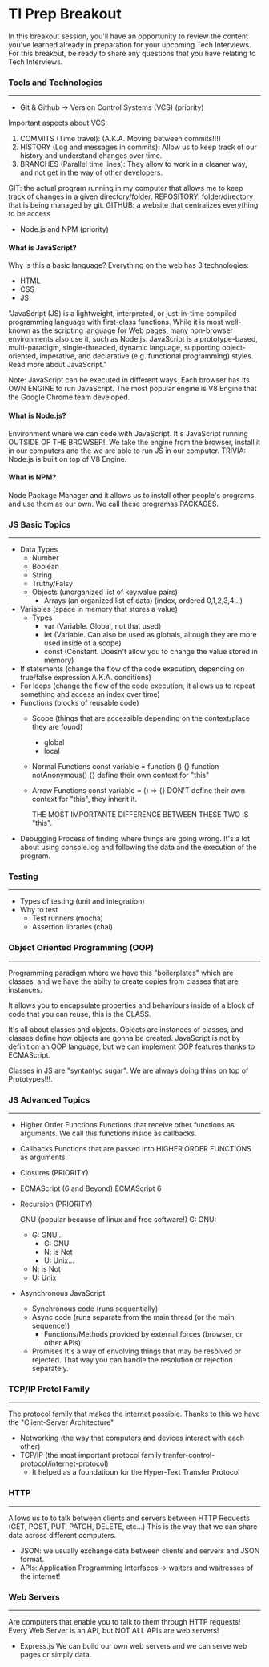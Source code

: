 # TI Prep Breakout

In this breakout session, you'll have an opportunity to review the content you've learned already in preparation for your upcoming Tech Interviews. For this breakout, be ready to share any questions that you have relating to Tech Interviews.

### Tools and Technologies
---
- Git & Github -> Version Control Systems (VCS) (priority)

Important aspects about VCS:
1. COMMITS (Time travel): (A.K.A. Moving between commits!!!)
2. HISTORY (Log and messages in commits): Allow us to keep track of our history and understand changes over time.
3. BRANCHES (Parallel time lines): They allow to work in a cleaner way, and not get in the way of other developers.

GIT: the actual program running in my computer that allows me to keep track of changes in a given directory/folder.
REPOSITORY: folder/directory that is being managed by git.
GITHUB: a website that centralizes everything to be access

- Node.js and NPM (priority)

#### What is JavaScript?
Why is this a basic language? Everything on the web has 3 technologies:
- HTML
- CSS
- JS

"JavaScript (JS) is a lightweight, interpreted, or just-in-time compiled programming language with first-class functions. While it is most well-known as the scripting language for Web pages, many non-browser environments also use it, such as Node.js. JavaScript is a prototype-based, multi-paradigm, single-threaded, dynamic language, supporting object-oriented, imperative, and declarative (e.g. functional programming) styles. Read more about JavaScript."

Note: JavaScript can be executed in different ways. Each browser has its OWN ENGINE to run JavaScript.
The most popular engine is V8 Engine that the Google Chrome team developed.

#### What is Node.js?
Environment where we can code with JavaScript. It's JavaScript running OUTSIDE OF THE BROWSER!.
We take the engine from the browser, install it in our computers and the we are able to run JS in our computer.
TRIVIA: Node.js is built on top of V8 Engine.

#### What is NPM?
Node Package Manager and it allows us to install other people's programs and use them as our own. We call these 
programas PACKAGES.

### JS Basic Topics
---
- Data Types
  - Number
  - Boolean
  - String
  - Truthy/Falsy
  - Objects (unorganized list of key:value pairs)
    - Arrays (an organized list of data) (index, ordered 0,1,2,3,4...)
- Variables (space in memory that stores a value)
  - Types
    - var (Variable. Global, not that used)
    - let (Variable. Can also be used as globals, altough they are more used inside of a scope)
    - const (Constant. Doesn't allow you to change the value stored in memory)
- If statements (change the flow of the code execution, depending on true/false expression A.K.A. conditions)
- For loops (change the flow of the code execution, it allows us to repeat something and access an index over time)
- Functions (blocks of reusable code)
  - Scope (things that are accessible depending on the context/place they are found)
    - global
    - local
  - Normal Functions 
      const variable = function () {}
      function notAnonymous() {}
      define their own context for "this"
  - Arrow Functions
      const variable = () => {}
      DON'T define their own context for "this", they inherit it.

    THE MOST IMPORTANTE DIFFERENCE BETWEEN THESE TWO IS "this".
- Debugging
  Process of finding where things are going wrong. It's a lot about using console.log and following the data and the execution of the program.

### Testing
---
  - Types of testing (unit and integration)
  - Why to test
    - Test runners (mocha)
    - Assertion libraries (chai)

### Object Oriented Programming (OOP)
---
Programming paradigm where we have this "boilerplates" which are classes, and we have the abilty
to create copies from classes that are instances.

It allows you to encapsulate properties and behaviours inside of a block of code that you can reuse, this is the CLASS.

It's all about classes and objects. Objects are instances of classes, and classes define how objects are gonna be created.
JavaScript is not by definition an OOP language, but we can implement OOP features thanks to ECMAScript.

Classes in JS are "syntantyc sugar". We are always doing thins on top of Prototypes!!!.

### JS Advanced Topics
---
- Higher Order Functions
  Functions that receive other functions as arguments. We call this functions inside as callbacks.
- Callbacks
  Functions that are passed into HIGHER ORDER FUNCTIONS as arguments.
- Closures (PRIORITY)
- ECMAScript (6 and Beyond) ECMAScript 6
- Recursion (PRIORITY)

  GNU (popular because of linux and free software!)
  G: GNU:
    - G: GNU...
      - G: GNU
      - N: is Not
      - U: Unix...
    - N: is Not
    - U: Unix

- Asynchronous JavaScript
  - Synchronous code (runs sequentially)
  - Async code (runs separate from the main thread (or the main sequence))
    - Functions/Methods provided by external forces (browser, or other APIs)
  - Promises
    It's a way of envolving things that may be resolved or rejected. That way you can handle the resolution or rejection separately.

### TCP/IP Protol Family
---
The protocol family that makes the internet possible. Thanks to this we have the "Client-Server Architecture"
- Networking (the way that computers and devices interact with each other)
- TCP/IP (the most important protocol family tranfer-control-protocol/internet-protocol)
  - It helped as a foundatioun for the Hyper-Text Transfer Protocol

### HTTP
---
Allows us to to talk between clients and servers between HTTP Requests (GET, POST, PUT, PATCH, DELETE, etc...)
This is the way that we can share data across different computers.

- JSON: we usually exchange data between clients and servers and JSON format.
- APIs: Application Programming Interfaces -> waiters and waitresses of the internet!

### Web Servers
---
Are computers that enable you to talk to them through HTTP requests!
Every Web Server is an API, but NOT ALL APIs are web servers!

- Express.js
  We can build our own web servers and we can serve web pages or simply data.

